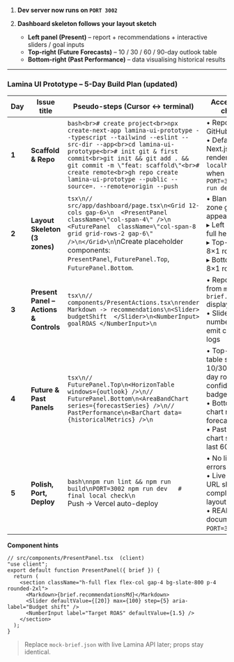 
1. **Dev server now runs on `PORT 3002`**
2. **Dashboard skeleton follows your layout sketch**

   * **Left panel (Present)** – report + recommendations + interactive sliders / goal inputs
   * **Top-right (Future Forecasts)** – 10 / 30 / 60 / 90-day outlook table
   * **Bottom-right (Past Performance)** – data visualising historical results

---

### Lamina UI Prototype – 5-Day Build Plan (updated)

| Day   | Issue title                            | Pseudo-steps (Cursor ↔ terminal)                                                                                                                                                                                                                                                                                                               | Acceptance check                                                                                                                                            |
| ----- | -------------------------------------- | ---------------------------------------------------------------------------------------------------------------------------------------------------------------------------------------------------------------------------------------------------------------------------------------------------------------------------------------------- | ----------------------------------------------------------------------------------------------------------------------------------------------------------- |
| **1** | **Scaffold & Repo**                    | `bash<br># create project<br>npx create-next-app lamina-ui-prototype --typescript --tailwind --eslint --src-dir --app<br>cd lamina-ui-prototype<br># init git & first commit<br>git init && git add . && git commit -m \"feat: scaffold\"<br># create remote<br>gh repo create lamina-ui-prototype --public --source=. --remote=origin --push` | • Repo on GitHub<br>• Default Next.js page renders at `localhost:3002` when run with:<br>`PORT=3002 npm run dev`                                            |
| **2** | **Layout Skeleton (3 zones)**          | `tsx\n// src/app/dashboard/page.tsx\n<Grid 12-cols gap-6>\n  <PresentPanel className=\"col-span-4\" />\n  <FuturePanel  className=\"col-span-8 grid grid-rows-2 gap-6\" />\n</Grid>\n`\nCreate placeholder components:<br>`PresentPanel`, `FuturePanel.Top`, `FuturePanel.Bottom`.                                                             | • Blank 3-zone grid appears:<br>  ▸ Left 4 cols, full height<br>  ▸ Top-right 8×1 row<br>  ▸ Bottom-right 8×1 row                                           |
| **3** | **Present Panel – Actions & Controls** | `tsx\n// components/PresentActions.tsx\nrender Markdown -> recommendations\n<Slider> budgetShift  </Slider>\n<NumberInput> goalROAS </NumberInput>\n`                                                                                                                                                                                          | • Report text from `mock-brief.json` displays<br>• Sliders & number inputs emit console logs                                                                |
| **4** | **Future & Past Panels**               | `tsx\n// FuturePanel.Top\n<HorizonTable windows={outlook} />\n// FuturePanel.Bottom\n<AreaBandChart series={forecastSeries} />\n// PastPerformance\n<BarChart data={historicalMetrics} />\n`                                                                                                                                                   | • Top-right table shows 10/30/60/90-day rows w/ confidence badges<br>• Bottom-right chart renders forecast band<br>• Past bar/line chart shows last 60 days |
| **5** | **Polish, Port, Deploy**               | `bash\nnpm run lint && npm run build\nPORT=3002 npm run dev   # final local check\n`<br>Push → Vercel auto-deploy                                                                                                                                                                                                                              | • No lint/TS errors<br>• Live Vercel URL shows complete layout<br>• README documents `PORT=3002` tip                                                        |

**Component hints**

```tsx
// src/components/PresentPanel.tsx  (client)
"use client";
export default function PresentPanel({ brief }) {
  return (
    <section className="h-full flex flex-col gap-4 bg-slate-800 p-4 rounded-2xl">
      <Markdown>{brief.recommendationsMd}</Markdown>
      <Slider defaultValue={[20]} max={100} step={5} aria-label="Budget shift" />
      <NumberInput label="Target ROAS" defaultValue={1.5} />
    </section>
  );
}
```

> Replace `mock-brief.json` with live Lamina API later; props stay identical.


